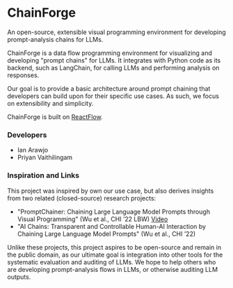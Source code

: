 # ChainForge
An open-source, extensible visual programming environment for developing prompt-analysis chains for LLMs.

ChainForge is a data flow programming environment for visualizing and developing "prompt chains" for LLMs. It integrates with Python code as its backend, such as LangChain, for calling LLMs and performing analysis on responses. 

Our goal is to provide a basic architecture around prompt chaining that developers can build upon for their specific use cases. As such, we focus on extensibility and simplicity. 

ChainForge is built on [ReactFlow](https://reactflow.dev).

### Developers
- Ian Arawjo
- Priyan Vaithilingam

### Inspiration and Links

This project was inspired by own our use case, but also derives insights from two related (closed-source) research projects:
- "PromptChainer: Chaining Large Language Model Prompts through Visual Programming" (Wu et al., CHI ’22 LBW) [Video](https://www.youtube.com/watch?v=p6MA8q19uo0)
- "AI Chains: Transparent and Controllable Human-AI Interaction by Chaining Large Language Model Prompts" (Wu et al., CHI ’22)

Unlike these projects, this project aspires to be open-source and remain in the public domain, as our ultimate goal is integration into other tools for the systematic evaluation and auditing of LLMs. We hope to help others who are developing prompt-analysis flows in LLMs, or otherwise auditing LLM outputs. 
